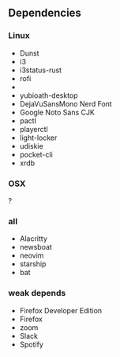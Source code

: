 
## Dependencies

### Linux
- Dunst
- i3
- i3status-rust
- rofi <!-- rofi calc? -->
- <!-- figure this out for osx -->
- yubioath-desktop
- DejaVuSansMono Nerd Font
- Google Noto Sans CJK
- pactl
- playerctl
- light-locker
- udiskie
- pocket-cli <!-- which one? -->
- xrdb

### OSX
?

### all
- Alacritty
- newsboat
- neovim
- starship
- bat

### weak depends
- Firefox Developer Edition
- Firefox
- zoom
- Slack
- Spotify

